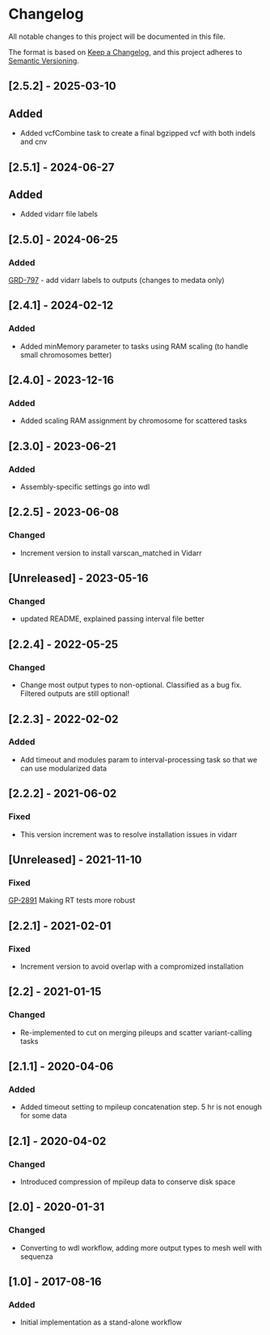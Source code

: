 # Changelog
All notable changes to this project will be documented in this file.

The format is based on [Keep a Changelog](https://keepachangelog.com/en/1.0.0/),
and this project adheres to [Semantic Versioning](https://semver.org/spec/v2.0.0.html).

## [2.5.2] - 2025-03-10
## Added
- Added vcfCombine task to create a final bgzipped vcf with both indels and cnv

## [2.5.1] - 2024-06-27
## Added
- Added vidarr file labels

## [2.5.0] - 2024-06-25
### Added
[GRD-797](https://jira.oicr.on.ca/browse/GRD-797) - add vidarr labels to outputs (changes to medata only)

## [2.4.1] - 2024-02-12
### Added
- Added minMemory parameter to tasks using RAM scaling (to handle small chromosomes better)

## [2.4.0] - 2023-12-16
### Added
- Added scaling RAM assignment by chromosome for scattered tasks

## [2.3.0] - 2023-06-21
### Added
- Assembly-specific settings go into wdl

## [2.2.5] - 2023-06-08
### Changed
- Increment version to install varscan_matched in Vidarr

## [Unreleased] - 2023-05-16
### Changed
- updated README, explained passing interval file better

## [2.2.4] - 2022-05-25
### Changed
- Change most output types to non-optional. Classified as a bug fix. Filtered outputs are still optional!

## [2.2.3] - 2022-02-02
### Added
- Add timeout and modules param to interval-processing task so that we can use modularized data

## [2.2.2] - 2021-06-02
### Fixed
- This version increment was to resolve installation issues in vidarr

## [Unreleased] - 2021-11-10
### Fixed
[GP-2891](https://jira.oicr.on.ca/browse/GP-2891) Making RT tests more robust

## [2.2.1] - 2021-02-01
### Fixed
- Increment version to avoid overlap with a compromized installation

## [2.2]   - 2021-01-15
### Changed
- Re-implemented to cut on merging pileups and scatter variant-calling tasks

## [2.1.1] - 2020-04-06
### Added
- Added timeout setting to mpileup concatenation step. 5 hr is not enough for some data

## [2.1] - 2020-04-02
### Changed
- Introduced compression of mpileup data to conserve disk space

## [2.0] - 2020-01-31
### Changed
- Converting to wdl workflow, adding more output types to mesh well with sequenza

## [1.0] - 2017-08-16
### Added
- Initial implementation as a stand-alone workflow


